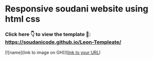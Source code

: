# Responsive soudani website using html css 
###  Click here 👇 to view the template 👀: https://soudanicode.github.io/Leon-Templeate/
[![name](link to image on GH)]([link to your URL](https://soudanicode.github.io/Leon-Templeate/))

